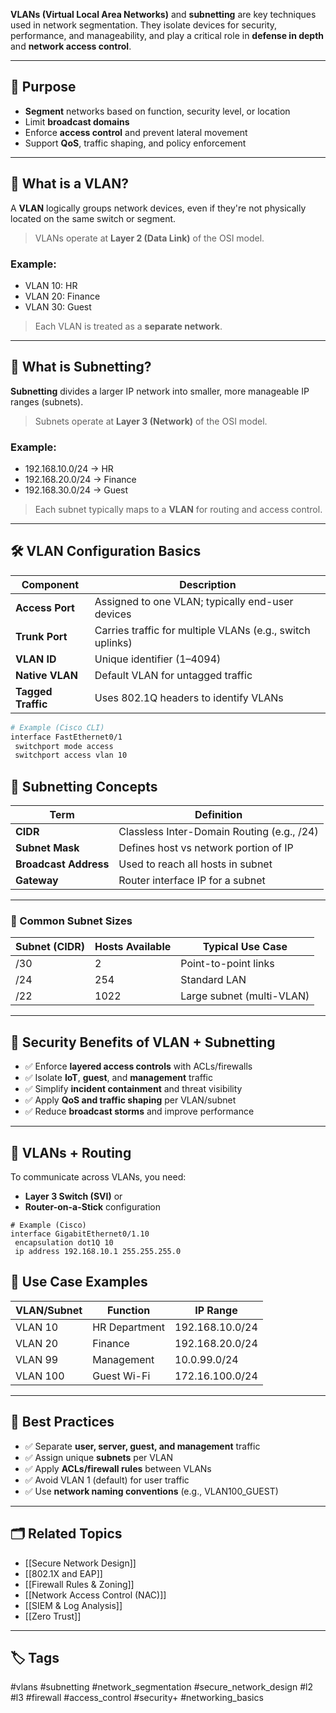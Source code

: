 **VLANs (Virtual Local Area Networks)** and **subnetting** are key techniques used in network segmentation. They isolate devices for security, performance, and manageability, and play a critical role in **defense in depth** and **network access control**.

---

## 🎯 Purpose

- **Segment** networks based on function, security level, or location
- Limit **broadcast domains**
- Enforce **access control** and prevent lateral movement
- Support **QoS**, traffic shaping, and policy enforcement

---

## 🔸 What is a VLAN?

A **VLAN** logically groups network devices, even if they're not physically located on the same switch or segment.

> VLANs operate at **Layer 2 (Data Link)** of the OSI model.

### Example:
- VLAN 10: HR
- VLAN 20: Finance
- VLAN 30: Guest

> Each VLAN is treated as a **separate network**.

---

## 🔹 What is Subnetting?

**Subnetting** divides a larger IP network into smaller, more manageable IP ranges (subnets).

> Subnets operate at **Layer 3 (Network)** of the OSI model.

### Example:
- 192.168.10.0/24 → HR
- 192.168.20.0/24 → Finance
- 192.168.30.0/24 → Guest

> Each subnet typically maps to a **VLAN** for routing and access control.

---

## 🛠 VLAN Configuration Basics

| Component           | Description                                         |
|----------------------|-----------------------------------------------------|
| **Access Port**      | Assigned to one VLAN; typically end-user devices    |
| **Trunk Port**       | Carries traffic for multiple VLANs (e.g., switch uplinks) |
| **VLAN ID**          | Unique identifier (1–4094)                          |
| **Native VLAN**      | Default VLAN for untagged traffic                   |
| **Tagged Traffic**   | Uses 802.1Q headers to identify VLANs               |

```bash
# Example (Cisco CLI)
interface FastEthernet0/1
 switchport mode access
 switchport access vlan 10
```

## 🧠 Subnetting Concepts

|Term|Definition|
|---|---|
|**CIDR**|Classless Inter-Domain Routing (e.g., /24)|
|**Subnet Mask**|Defines host vs network portion of IP|
|**Broadcast Address**|Used to reach all hosts in subnet|
|**Gateway**|Router interface IP for a subnet|

---

### 📏 Common Subnet Sizes

|Subnet (CIDR)|Hosts Available|Typical Use Case|
|---|---|---|
|/30|2|Point-to-point links|
|/24|254|Standard LAN|
|/22|1022|Large subnet (multi-VLAN)|

---

## 🔐 Security Benefits of VLAN + Subnetting

- ✅ Enforce **layered access controls** with ACLs/firewalls
- ✅ Isolate **IoT**, **guest**, and **management** traffic
- ✅ Simplify **incident containment** and threat visibility
- ✅ Apply **QoS and traffic shaping** per VLAN/subnet
- ✅ Reduce **broadcast storms** and improve performance

---

## 🔄 VLANs + Routing

To communicate across VLANs, you need:

- **Layer 3 Switch (SVI)** or
- **Router-on-a-Stick** configuration

```
# Example (Cisco)
interface GigabitEthernet0/1.10
 encapsulation dot1Q 10
 ip address 192.168.10.1 255.255.255.0
```

## 🧱 Use Case Examples

|VLAN/Subnet|Function|IP Range|
|---|---|---|
|VLAN 10|HR Department|192.168.10.0/24|
|VLAN 20|Finance|192.168.20.0/24|
|VLAN 99|Management|10.0.99.0/24|
|VLAN 100|Guest Wi-Fi|172.16.100.0/24|

---

## 🧠 Best Practices

- ✅ Separate **user, server, guest, and management** traffic
- ✅ Assign unique **subnets** per VLAN
- ✅ Apply **ACLs/firewall rules** between VLANs
- ✅ Avoid VLAN 1 (default) for user traffic
- ✅ Use **network naming conventions** (e.g., VLAN100_GUEST)

---

## 🗂 Related Topics

- [[Secure Network Design]]
- [[802.1X and EAP]]
- [[Firewall Rules & Zoning]]
- [[Network Access Control (NAC)]]
- [[SIEM & Log Analysis]]
- [[Zero Trust]]

---

## 🏷 Tags

#vlans #subnetting #network_segmentation #secure_network_design #l2 #l3 #firewall #access_control #security+ #networking_basics